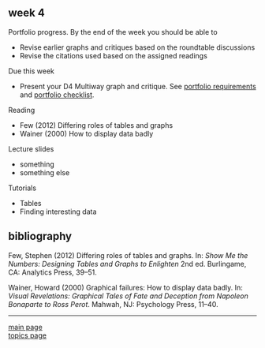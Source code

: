 
week 4
------

Portfolio progress. By the end of the week you should be able to

-   Revise earlier graphs and critiques based on the roundtable discussions
-   Revise the citations used based on the assigned readings

Due this week

-   Present your D4 Multiway graph and critique. See [portfolio requirements](folio-01_portfolio-requirements.md) and [portfolio checklist](folio-02_portfolio-checklist.pdf).

Reading

-   Few (2012) Differing roles of tables and graphs
-   Wainer (2000) How to display data badly

Lecture slides

-   something
-   something else

Tutorials

-   Tables
-   Finding interesting data

bibliography
------------

Few, Stephen (2012) Differing roles of tables and graphs. In: *Show Me the Numbers: Designing Tables and Graphs to Enlighten* 2nd ed. Burlingame, CA: Analytics Press, 39–51.

Wainer, Howard (2000) Graphical failures: How to display data badly. In: *Visual Revelations: Graphical Tales of Fate and Deception from Napoleon Bonaparte to Ross Perot*. Mahwah, NJ: Psychology Press, 11–40.

------------------------------------------------------------------------

[main page](../README.md)<br> [topics page](../README-by-topic.md)

